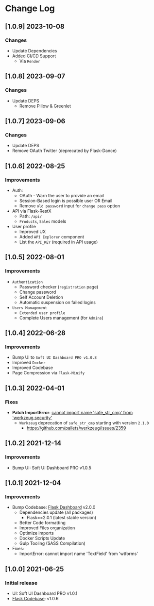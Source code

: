 # Change Log

## [1.0.9] 2023-10-08
### Changes

- Update Dependencies
- Added CI/CD Support
  - Via `Render`

## [1.0.8] 2023-09-07
### Changes

- Update DEPS
  - Remove Pillow & Greenlet 

## [1.0.7] 2023-09-06
### Changes

- Update DEPS
- Remove OAuth Twitter (deprecated by Flask-Dance)

## [1.0.6] 2022-08-25
### Improvements

- Auth:
  - OAuth - Warn the user to provide an email
  - Session-Based login is possible user OR Email
  - Remove `old password` input for `change pass` option
- API via Flask-RestX
  - Path: `/api/` 
  - `Products`, `Sales` models   
- User profile   
  - Improved UX
  - Added `API Explorer` component
  - List the `API_KEY` (required in API usage)

## [1.0.5] 2022-08-01
### Improvements

- `Authentication`
  - Password checker (`registration` page) 
  - Change password
  - Self Account Deletion
  - Automatic suspension on failed logins 
- `Users Management` 
  - `Extended user profile`
  - Complete Users management (for `Admins`) 
  
## [1.0.4] 2022-06-28
### Improvements

- Bump UI to `Soft UI Dashboard PRO v1.0.8`
- Improved `Docker`
- Improved Codebase
- Page Compression via `Flask-Minify`

## [1.0.3] 2022-04-01
### Fixes

- **Patch ImportError**: [cannot import name 'safe_str_cmp' from 'werkzeug.security'](https://docs.appseed.us/content/how-to-fix/importerror-cannot-import-name-safe_str_cmp-from-werkzeug.security)
  - `Werkzeug` deprecation of `safe_str_cmp` starting with version `2.1.0`
    - https://github.com/pallets/werkzeug/issues/2359

## [1.0.2] 2021-12-14
### Improvements

- Bump UI: Soft UI Dashboard PRO v1.0.5

## [1.0.1] 2021-12-04
### Improvements

- Bump Codebase: [Flask Dashboard](https://github.com/app-generator/boilerplate-code-flask-dashboard) v2.0.0
  - Dependencies update (all packages) 
    - Flask==2.0.1 (latest stable version)
  - Better Code formatting
  - Improved Files organization
  - Optimize imports
  - Docker Scripts Update
  - Gulp Tooling  (SASS Compilation)
- Fixes:  
  - ImportError: cannot import name 'TextField' from 'wtforms'

## [1.0.0] 2021-06-25
### Initial release

- UI: Soft UI Dashboard PRO v1.0.1
- [Flask Codebase](https://github.com/app-generator/boilerplate-code-flask-dashboard): v1.0.6
